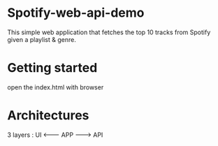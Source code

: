 # Spotify-web-api-demo
This simple web application that fetches the top 10 tracks from Spotify given a playlist & genre.
# Getting started 
open the index.html with browser
# Architectures
3 layers : UI <--- APP ---> API